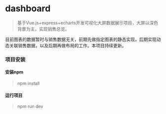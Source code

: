 # dashboard

> 基于Vue.js+express+echarts开发可视化大屏数据展示项目，大屏以深色背景为主，实现销售总览。

目前图表的数据暂时与销售数据无关，前期先做指定图表的静态实现，后期实现动态关联销售数据，以及后期再做布局的工作。本项目持续更新。

### 项目安装

#### 安装npm

> npm install

#### 运行项目

> npm run dev

